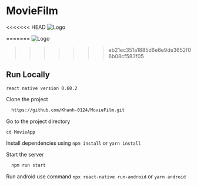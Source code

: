 # MovieFilm

<<<<<<< HEAD
![Logo]('./src/assets/avt.jpg)

=======
![Logo](https://lh3.googleusercontent.com/RKkFoT0NOat42TYej-09CL8Z4lMt4FL_vyaMnUL3sKHsF199b0n9X0HMuFclbmxDbHT4jQzSPwwo9iWapAnl075MZcbK44DvA2PZttO3imgccQhmisq5k7wzqxnojHXoioT46Kb5T8ZjMScPGezvhkJOogpuZ7vqvANNrh05LpW1zsCpNPCAeuyTsSxKwJFFUP7oHchPYiv_oXgIZ2uzRcJFm8yfLpHqMKw-rhYsPcZ60zo2ZBJ4O-AIms5xiglq4bJYfimny-HEYIgqccGI0BZLwiQ-2YJv0qS5ypzCBV3x7cQIC-I4oKzj75dhvlPBEzYIwbMI90zmxO-uuCy_4qOGKX9K4vX9hUW5JMHtqCP0-pUEScsQ_WpViO4mU9KkcO7q4HqSzpEch93Cz0f0rdRyzLrWIab34lu5w4w6G3g4ldPZrFa-tticDee5ueGm1BRYujDYQqA6R2oU0NI8lBQn0YHnzG0WIdZ0aVM4M0cxWZitM--xuHqF0RoNxOVrIrN0zxw3Dyv-i2h5jkSSA4oWb3Q6dJZq6Ru1dJ5dYEk3TRenvr83vQTKBJYy2C_YdiwoTFrF4X2Q4T7JRZYcZwNPTINu1NI6b7cIrO-nVaGPeKUdUBHfVA6SqfQMAyrfv8jccc4ldGvZlzCzbYWCA5agCkz10ay3tuXvwTFVjxdbaBt7SiUK93EG-FcNuCjjsPUGmKbrJUUYUQ8Ri4K_5leHrfymseH_m0JleMpydbZM4YehR7xKICbqslw8tA=w304-h265-no?authuser=0)
>>>>>>> eb21ec351a1885d6e6e9de3652f06b08cf583f05
## Run Locally

`react native version 0.68.2`

Clone the project

```bash
  https://github.com/Khanh-0124/MovieFilm.git
```

Go to the project directory

`cd MovieApp`

Install dependencies using `npm install` or `yarn install`

Start the server

```bash
  npm run start
```

Run android use command `npx react-native run-android` or `yarn android`
